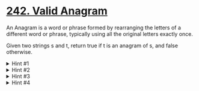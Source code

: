 # [242. Valid Anagram](https://leetcode.com/problems/valid-anagram/description/)

An Anagram is a word or phrase formed by rearranging the letters of a different word or phrase, typically using all the original letters exactly once.
  
Given two strings s and t, return true if t is an anagram of s, and false otherwise.

<details>
  <summary>Hint #1</summary>
  
  Brute force - Consider each character in one string, and search the other string for that character. You will also need to remove checked characters from the searched string.
  
</details>

<details>
  <summary>Hint #2</summary>
  
  Optimize - If the strings are of different length, you can return false without further work.
  
</details>

<details>
  <summary>Hint #3</summary>
  
  Optimize - Would sorting both strings make solving the problem quicker?
  
</details>

<details>
  <summary>Hint #4</summary>
  
  Optimize - Consider the [Hashtable](https://docs.oracle.com/javase/8/docs/api/java/util/HashMap.html) and [HashMap](https://docs.oracle.com/javase/8/docs/api/java/util/Hashtable.html) structures.
  
</details>
